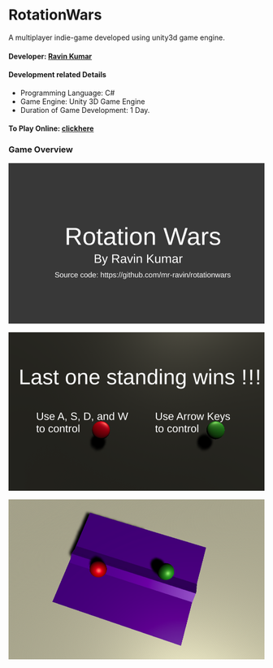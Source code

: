 # RotationWars
A multiplayer indie-game developed using unity3d game engine.

#### Developer: [Ravin Kumar](https://mr-ravin.github.io)

#### Development related Details

- Programming Language: C#
- Game Engine: Unity 3D Game Engine
- Duration of Game Development: 1 Day.

#### To Play Online: [clickhere]() 

### Game Overview

![first screen](https://github.com/mr-ravin/rotationwars/blob/main/screen_1.png)

![second screen](https://github.com/mr-ravin/rotationwars/blob/main/screen_2.png)

![play screen](https://github.com/mr-ravin/rotationwars/blob/main/screen_3.png)
